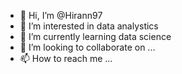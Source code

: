 - 👋 Hi, I’m @Hirann97
- 👀 I’m interested in data analystics
- 🌱 I’m currently learning data science
- 💞️ I’m looking to collaborate on ...
- 📫 How to reach me ...

<!---
Hirann97/Hirann97 is a ✨ special ✨ repository because its `README.md` (this file) appears on your GitHub profile.
You can click the Preview link to take a look at your changes.
--->

